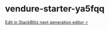 # vendure-starter-ya5fqq

[Edit in StackBlitz next generation editor ⚡️](https://stackblitz.com/~/github.com/ceptar/vendure-starter-ya5fqq)